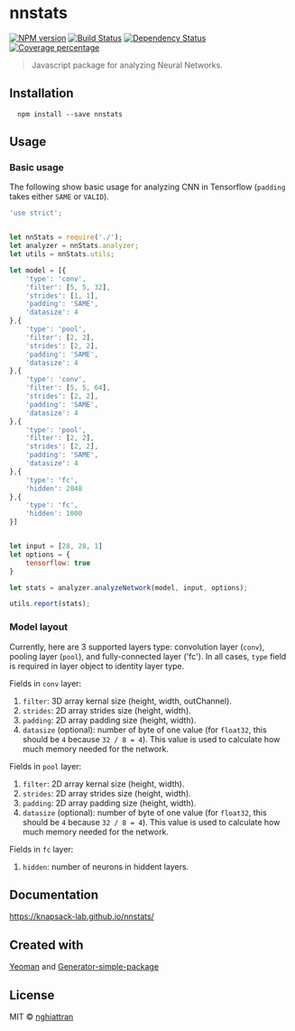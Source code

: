 # nnstats

[![NPM version][npm-image]][npm-url] [![Build Status][travis-image]][travis-url] [![Dependency Status][daviddm-image]][daviddm-url] [![Coverage percentage][coveralls-image]][coveralls-url]

> Javascript package for analyzing Neural Networks.

## Installation

```
  npm install --save nnstats
```

## Usage

### Basic usage

The following show basic usage for analyzing CNN in Tensorflow (`padding` takes either `SAME` or `VALID`).

```js
'use strict';


let nnStats = require('./');
let analyzer = nnStats.analyzer;
let utils = nnStats.utils;

let model = [{
	'type': 'conv',
	'filter': [5, 5, 32],
	'strides': [1, 1],
	'padding': 'SAME',
	'datasize': 4
},{
	'type': 'pool',
	'filter': [2, 2],
	'strides': [2, 2],
	'padding': 'SAME',
	'datasize': 4
},{
	'type': 'conv',
	'filter': [5, 5, 64],
	'strides': [2, 2],
	'padding': 'SAME',
	'datasize': 4
},{
	'type': 'pool',
	'filter': [2, 2],
	'strides': [2, 2],
	'padding': 'SAME',
	'datasize': 4
},{
	'type': 'fc',
	'hidden': 2048
},{
	'type': 'fc',
	'hidden': 1000
}]


let input = [28, 28, 1]
let options = {
	tensorflow: true
}

let stats = analyzer.analyzeNetwork(model, input, options);

utils.report(stats);
```

### Model layout

Currently, here are 3 supported layers type: convolution layer (`conv`), pooling layer (`pool`), and fully-connected layer ('fc'). In all cases, `type` field is required in layer object to identity layer type.

Fields in `conv` layer:

1. `filter`: 3D array kernal size (height, width, outChannel).
2. `strides`: 2D array strides size (height, width).
3. `padding`: 2D array padding size (height, width).
4. `datasize` (optional): number of byte of one value (for `float32`, this should be `4` because `32 / 8 = 4`). This value is used to calculate how much memory needed for the network.

Fields in `pool` layer:

1. `filter`: 2D array kernal size (height, width).
2. `strides`: 2D array strides size (height, width).
3. `padding`: 2D array padding size (height, width).
4. `datasize` (optional): number of byte of one value (for `float32`, this should be `4` because `32 / 8 = 4`). This value is used to calculate how much memory needed for the network.

Fields in `fc` layer:
1. `hidden`: number of neurons in hiddent layers.

## Documentation

https://knapsack-lab.github.io/nnstats/

## Created with
[Yeoman](https://npmjs.org/package/yo) and [Generator-simple-package](https://npmjs.org/package/generator-simple-package)

## License
MIT © [nghiattran](profile.nghiattran.com)

[npm-image]: https://badge.fury.io/js/nnstats.svg
[npm-url]: https://npmjs.org/package/nnstats
[travis-image]: https://travis-ci.org/Knapsack-lab/nnstats.svg?branch=master
[travis-url]: https://travis-ci.org/Knapsack-lab/nnstats
[daviddm-image]: https://david-dm.org/Knapsack-lab/nnstats.svg?theme=shields.io
[daviddm-url]: https://david-dm.org/Knapsack-lab/nnstats
[coveralls-image]: https://coveralls.io/repos/Knapsack-lab/nnstats/badge.svg
[coveralls-url]: https://coveralls.io/github/Knapsack-lab/nnstats
